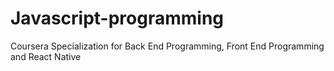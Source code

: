 # Javascript-programming
Coursera Specialization for Back End Programming, Front End Programming and React Native
